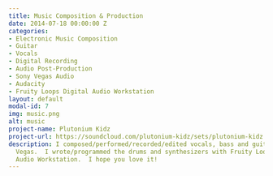 ```yaml
---
title: Music Composition & Production
date: 2014-07-18 00:00:00 Z
categories:
- Electronic Music Composition
- Guitar
- Vocals
- Digital Recording
- Audio Post-Production
- Sony Vegas Audio
- Audacity
- Fruity Loops Digital Audio Workstation
layout: default
modal-id: 7
img: music.png
alt: music
project-name: Plutonium Kidz
project-url: https://soundcloud.com/plutonium-kidz/sets/plutonium-kidz
description: I composed/performed/recorded/edited vocals, bass and guitar with Sony
  Vegas.  I wrote/programmed the drums and synthesizers with Fruity Loops Digital
  Audio Workstation.  I hope you love it!
---
```



